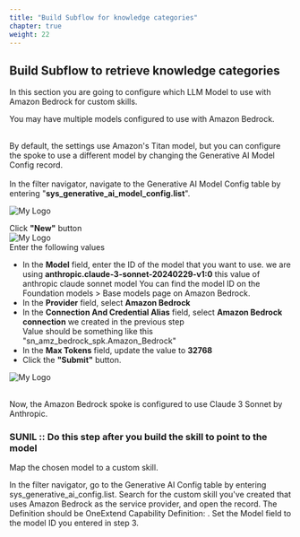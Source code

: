 ```yaml
---
title: "Build Subflow for knowledge categories"
chapter: true
weight: 22
---
```


## Build Subflow to retrieve knowledge categories ##

In this section you are going to configure which LLM Model to use with Amazon Bedrock for custom skills. 
</br>

You may have multiple models configured to use with Amazon Bedrock. 

</br>
By default, the settings use Amazon's Titan model, but you can configure the spoke to use a different model by changing the Generative AI Model Config record.
</br>
</br>
In the filter navigator, navigate to the Generative AI Model Config table by entering "<b>sys_generative_ai_model_config.list</b>".

![My Logo](/images/servicenow/now_model_config_list.png)

Click <b>"New"</b> button
</br>
![My Logo](/images/servicenow/now_model_configuration.png)
</br>
Enter the following values
<ul>
<li>In the <b>Model</b> field, enter the ID of the model that you want to use. we are using <b>anthropic.claude-3-sonnet-20240229-v1:0</b> this value of anthropic claude sonnet model
You can find the model ID on the Foundation models > Base models page on Amazon Bedrock.</li>
<li>In the <b>Provider</b> field, select <b>Amazon Bedrock</b></li>
<li>In the <b>Connection And Credential Alias</b> field, select <b>Amazon Bedrock connection</b> we created in the previous step</li> Value should be something like this "sn_amz_bedrock_spk.Amazon_Bedrock"
<li>In the <b>Max Tokens</b> field, update the value to <b>32768</b> 
<li> Click the <b>"Submit"</b> button.
</ul>

![My Logo](/images/servicenow/now_updated_model_config_list.png)

</br>
Now, the Amazon Bedrock spoke is configured to use Claude 3 Sonnet by Anthropic.

### SUNIL :: Do this step after you build the skill to point to the model ### 

Map the chosen model to a custom skill.

In the filter navigator, go to the Generative AI Config table by entering sys_generative_ai_config.list.
Search for the custom skill you've created that uses Amazon Bedrock as the service provider, and open the record.
The Definition should be OneExtend Capability Definition: <Name of Skill>.
Set the Model field to the model ID you entered in step 3.
